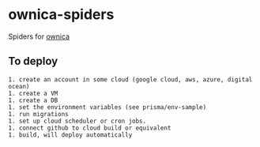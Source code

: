 # ownica-spiders

Spiders for [ownica](https://ownica.com)

## To deploy

	1. create an account in some cloud (google cloud, aws, azure, digital ocean)
	1. create a VM
	1. create a DB
	1. set the environment variables (see prisma/env-sample)
	1. run migrations
	1. set up cloud scheduler or cron jobs. 
	1. connect github to cloud build or equivalent
	1. build, will deploy automatically
